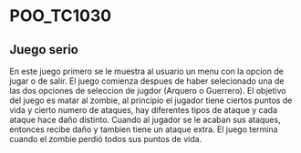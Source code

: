 # POO_TC1030

## Juego serio

En este juego primero se le muestra al usuario un menu con la opcion de jugar o de salir. 
El juego comienza despues de haber selecionado una de las dos opciones de seleccion de jugdor (Arquero o Guerrero).
El objetivo del juego es matar al zombie, al principio el jugador tiene ciertos puntos de vida y cierto numero de ataques, hay diferentes tipos de ataque y cada ataque hace daño distinto. 
Cuando al jugador se le acaban sus ataques, entonces recibe daño y tambien tiene un ataque extra. El juego termina cuando el zombie perdió todos sus puntos de vida. 

